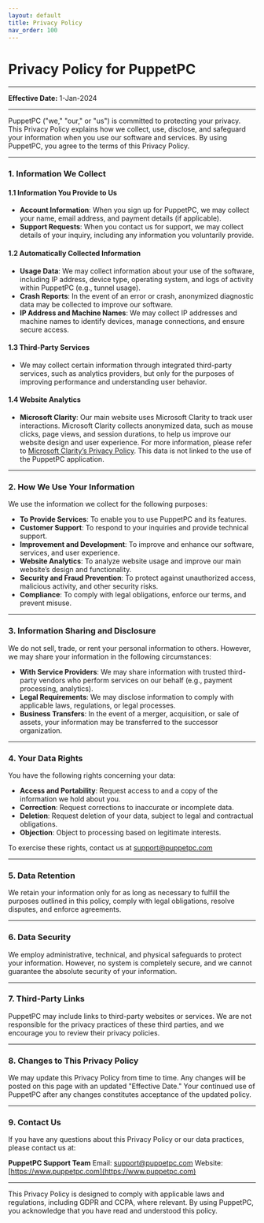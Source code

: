 ```yaml
---
layout: default
title: Privacy Policy
nav_order: 100
---
```


# Privacy Policy for PuppetPC #

---

**Effective Date:** 1-Jan-2024

---

PuppetPC ("we," "our," or "us") is committed to protecting your privacy. This Privacy Policy explains how we collect, use, disclose, and safeguard your information when you use our software and services. By using PuppetPC, you agree to the terms of this Privacy Policy.

---

### **1. Information We Collect**

#### **1.1 Information You Provide to Us**

- **Account Information**: When you sign up for PuppetPC, we may collect your name, email address, and payment details (if applicable).
- **Support Requests**: When you contact us for support, we may collect details of your inquiry, including any information you voluntarily provide.

#### **1.2 Automatically Collected Information**

- **Usage Data**: We may collect information about your use of the software, including IP address, device type, operating system, and logs of activity within PuppetPC (e.g., tunnel usage).
- **Crash Reports**: In the event of an error or crash, anonymized diagnostic data may be collected to improve our software.
- **IP Address and Machine Names**: We may collect IP addresses and machine names to identify devices, manage connections, and ensure secure access.

#### **1.3 Third-Party Services**

- We may collect certain information through integrated third-party services, such as analytics providers, but only for the purposes of improving performance and understanding user behavior.

#### **1.4 Website Analytics**

- **Microsoft Clarity**: Our main website uses Microsoft Clarity to track user interactions. Microsoft Clarity collects anonymized data, such as mouse clicks, page views, and session durations, to help us improve our website design and user experience. For more information, please refer to [Microsoft Clarity’s Privacy Policy](https://clarity.microsoft.com/terms). This data is not linked to the use of the PuppetPC application.

---

### **2. How We Use Your Information**

We use the information we collect for the following purposes:

- **To Provide Services**: To enable you to use PuppetPC and its features.
- **Customer Support**: To respond to your inquiries and provide technical support.
- **Improvement and Development**: To improve and enhance our software, services, and user experience.
- **Website Analytics**: To analyze website usage and improve our main website’s design and functionality.
- **Security and Fraud Prevention**: To protect against unauthorized access, malicious activity, and other security risks.
- **Compliance**: To comply with legal obligations, enforce our terms, and prevent misuse.

---

### **3. Information Sharing and Disclosure**

We do not sell, trade, or rent your personal information to others. However, we may share your information in the following circumstances:

- **With Service Providers**: We may share information with trusted third-party vendors who perform services on our behalf (e.g., payment processing, analytics).
- **Legal Requirements**: We may disclose information to comply with applicable laws, regulations, or legal processes.
- **Business Transfers**: In the event of a merger, acquisition, or sale of assets, your information may be transferred to the successor organization.

---

### **4. Your Data Rights**

You have the following rights concerning your data:

- **Access and Portability**: Request access to and a copy of the information we hold about you.
- **Correction**: Request corrections to inaccurate or incomplete data.
- **Deletion**: Request deletion of your data, subject to legal and contractual obligations.
- **Objection**: Object to processing based on legitimate interests.

To exercise these rights, contact us at support@puppetpc.com

---

### **5. Data Retention**

We retain your information only for as long as necessary to fulfill the purposes outlined in this policy, comply with legal obligations, resolve disputes, and enforce agreements.

---

### **6. Data Security**

We employ administrative, technical, and physical safeguards to protect your information. However, no system is completely secure, and we cannot guarantee the absolute security of your information.

---

### **7. Third-Party Links**

PuppetPC may include links to third-party websites or services. We are not responsible for the privacy practices of these third parties, and we encourage you to review their privacy policies.

---

### **8. Changes to This Privacy Policy**

We may update this Privacy Policy from time to time. Any changes will be posted on this page with an updated "Effective Date." Your continued use of PuppetPC after any changes constitutes acceptance of the updated policy.

---

### **9. Contact Us**

If you have any questions about this Privacy Policy or our data practices, please contact us at:

**PuppetPC Support Team** Email: [support@puppetpc.com](mailto\:support@puppetpc.com) Website: [https://www.puppetpc.com](https://www.puppetpc.com)

---

This Privacy Policy is designed to comply with applicable laws and regulations, including GDPR and CCPA, where relevant. By using PuppetPC, you acknowledge that you have read and understood this policy.

